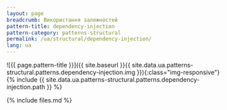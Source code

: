 ```yaml
---
layout: page
breadcrumb: Використання залежностей
pattern-title: dependency-injection
pattern-category: patterns-structural
permalink: /ua/structural/dependency-injection/
lang: ua
---
```


![{{ page.pattern-title }}]({{ site.baseurl }}{{ site.data.ua.patterns-structural.patterns.dependency-injection.img }}){:class="img-responsive"}
{% include {{ site.data.ua.patterns-structural.patterns.dependency-injection.path }} %}

{% include files.md %}